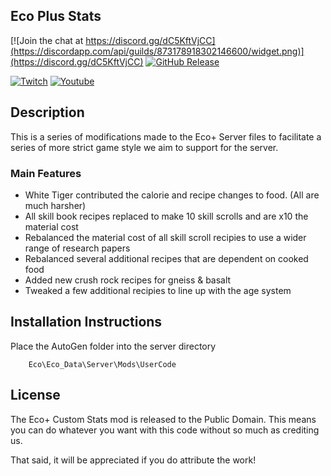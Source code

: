 Eco Plus Stats 
-----------------

[![Join the chat at https://discord.gg/dC5KftVjCC](https://discordapp.com/api/guilds/873178918302146600/widget.png)](https://discord.gg/dC5KftVjCC)
[![GitHub Release](https://img.shields.io/github/v/release/D-Kalkan/Custom-Stats-Eco.svg)](https://github.com/D-Kalkan/Custom-Stats-Eco/releases)

[![Twitch](https://img.shields.io/twitch/status/saltemike?style=social)](https://www.twitch.tv/saltemike)
[![Youtube](https://img.shields.io/youtube/channel/views/UCOblfLLbNni0_VUeGWhiKDw?style=social)](https://www.youtube.com/c/SaltEMike)

## Description ##

This is a series of modifications made to the Eco+ Server files to facilitate a series of more strict game style we aim to support for the server.

### Main Features ###

* White Tiger contributed the calorie and recipe changes to food. (All are much harsher)
* All skill book recipes replaced to make 10 skill scrolls and are x10 the material cost
* Rebalanced the material cost of all skill scroll recipies to use a wider range of research papers
* Rebalanced several additional recipes that are dependent on cooked food
* Added new crush rock recipes for gneiss & basalt
* Tweaked a few additional recipies to line up with the age system

## Installation Instructions ##

Place the AutoGen folder into the server directory 

		Eco\Eco_Data\Server\Mods\UserCode

## License ##

The Eco+ Custom Stats mod is released to the Public Domain. This means you can do whatever you want with this code without so much as crediting us.

That said, it will be appreciated if you do attribute the work!